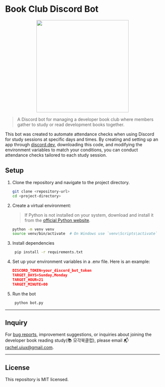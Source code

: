 # Book Club Discord Bot

<p align="middle">
<img width="300px" src="https://github.com/hi-rachel/X/assets/103404125/a5ddae76-7940-4335-bcf4-069ac7f5c2e3">
</p>

> A Discord bot for managing a developer book club where members gather to study or read development books together.

This bot was created to automate attendance checks when using Discord for study sessions at specific days and times. By creating and setting up an app through [discord.dev](https://discord.com/developers/docs/quick-start/getting-started), downloading this code, and modifying the environment variables to match your conditions, you can conduct attendance checks tailored to each study session.

## Setup

1. Clone the repository and navigate to the project directory.

   ```bash
   git clone <repository-url>
   cd <project-directory>
   ```

2. Create a virtual environment:
   > If Python is not installed on your system, download and install it from the [official Python website](https://www.python.org/downloads/).
   ```bash
   python -m venv venv
   source venv/bin/activate  # On Windows use `venv\Scripts\activate`
   ```
3. Install dependencies

   ```bash
    pip install -r requirements.txt
   ```

4. Set up your environment variables in a .env file. Here is an example:

   ```json
   DISCORD_TOKEN=your_discord_bot_token
   TARGET_DAYS=Sunday,Monday
   TARGET_HOUR=21
   TARGET_MINUTE=00
   ```

5. Run the bot
   ```bash
    python bot.py
   ```

---

## Inquiry

For [bug reports](https://github.com/hi-rachel/discord-study-bot/issues), improvement suggestions, or inquiries about joining the developer book reading study(📚 모각북클럽), please email 📬 rachel.uiux@gmail.com.

---

## License

This repository is MIT licensed.
